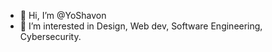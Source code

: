 - 👋 Hi, I’m @YoShavon
- 👀 I’m interested in Design, Web dev, Software Engineering, Cybersecurity.

<!---
YoShavon/YoShavon is a ✨ special ✨ repository because its `README.md` (this file) appears on your GitHub profile.
You can click the Preview link to take a look at your changes.
--->

